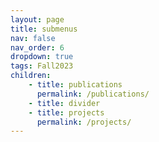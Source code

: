 ```yaml
---
layout: page
title: submenus
nav: false
nav_order: 6
dropdown: true
tags: Fall2023
children:
    - title: publications
      permalink: /publications/
    - title: divider
    - title: projects
      permalink: /projects/
---
```

